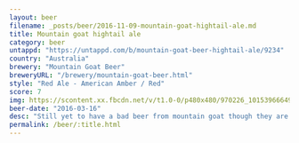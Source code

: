 ```yaml
---
layout: beer
filename: _posts/beer/2016-11-09-mountain-goat-hightail-ale.md
title: Mountain goat hightail ale
category: beer
untappd: "https://untappd.com/b/mountain-goat-beer-hightail-ale/9234"
country: "Australia"
brewery: "Mountain Goat Beer"
breweryURL: "/brewery/mountain-goat-beer.html"
style: "Red Ale - American Amber / Red"
score: 7
img: https://scontent.xx.fbcdn.net/v/t1.0-0/p480x480/970226_10153966649058745_8469352202645792973_n.jpg?oh=9dccfe5a391fd63f60735ee2adf22180&oe=5B26951B
beer-date: "2016-03-16"
desc: "Still yet to have a bad beer from mountain goat though they are a bit too similar"
permalink: /beer/:title.html
---
```

